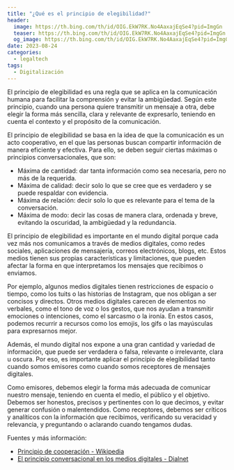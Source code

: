 ```yaml
---
title: "¿Qué es el principio de elegibilidad?"
header:
  image: https://th.bing.com/th/id/OIG.EkW7RK.No4AaxajEqSe4?pid=ImgGn
  teaser: https://th.bing.com/th/id/OIG.EkW7RK.No4AaxajEqSe4?pid=ImgGn
  og_image: https://th.bing.com/th/id/OIG.EkW7RK.No4AaxajEqSe4?pid=ImgGn
date: 2023-08-24
categories:
  - legaltech
tags:
  - Digitalización
---
```



El principio de elegibilidad es una regla que se aplica en la comunicación humana para facilitar la comprensión y evitar la ambigüedad. Según este principio, cuando una persona quiere transmitir un mensaje a otra, debe elegir la forma más sencilla, clara y relevante de expresarlo, teniendo en cuenta el contexto y el propósito de la comunicación.

El principio de elegibilidad se basa en la idea de que la comunicación es un acto cooperativo, en el que las personas buscan compartir información de manera eficiente y efectiva. Para ello, se deben seguir ciertas máximas o principios conversacionales, que son:

- Máxima de cantidad: dar tanta información como sea necesaria, pero no más de la requerida.
- Máxima de calidad: decir solo lo que se cree que es verdadero y se puede respaldar con evidencia.
- Máxima de relación: decir solo lo que es relevante para el tema de la conversación.
- Máxima de modo: decir las cosas de manera clara, ordenada y breve, evitando la oscuridad, la ambigüedad y la redundancia.

El principio de elegibilidad es importante en el mundo digital porque cada vez más nos comunicamos a través de medios digitales, como redes sociales, aplicaciones de mensajería, correos electrónicos, blogs, etc. Estos medios tienen sus propias características y limitaciones, que pueden afectar la forma en que interpretamos los mensajes que recibimos o enviamos.

Por ejemplo, algunos medios digitales tienen restricciones de espacio o tiempo, como los tuits o las historias de Instagram, que nos obligan a ser concisos y directos. Otros medios digitales carecen de elementos no verbales, como el tono de voz o los gestos, que nos ayudan a transmitir emociones o intenciones, como el sarcasmo o la ironía. En estos casos, podemos recurrir a recursos como los emojis, los gifs o las mayúsculas para expresarnos mejor.

Además, el mundo digital nos expone a una gran cantidad y variedad de información, que puede ser verdadera o falsa, relevante o irrelevante, clara u oscura. Por eso, es importante aplicar el principio de elegibilidad tanto cuando somos emisores como cuando somos receptores de mensajes digitales.

Como emisores, debemos elegir la forma más adecuada de comunicar nuestro mensaje, teniendo en cuenta el medio, el público y el objetivo. Debemos ser honestos, precisos y pertinentes con lo que decimos, y evitar generar confusión o malentendidos. Como receptores, debemos ser críticos y analíticos con la información que recibimos, verificando su veracidad y relevancia, y preguntando o aclarando cuando tengamos dudas.


Fuentes y más información:

- [Principio de cooperación - Wikipedia](https://es.wikipedia.org/wiki/Cooperaci%C3%B3n)
- [El principio conversacional en los medios digitales - Dialnet](https://dialnet.unirioja.es/servlet/articulo?codigo=6752764)